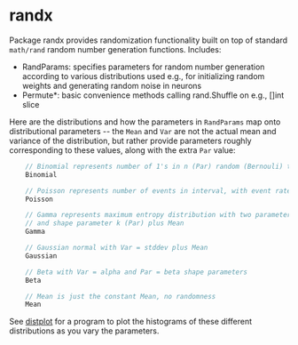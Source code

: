 # randx

Package randx provides randomization functionality built on top of standard `math/rand`
random number generation functions.  Includes:
*  RandParams: specifies parameters for random number generation according to various distributions used e.g., for initializing random weights and generating random noise in neurons
*  Permute*: basic convenience methods calling rand.Shuffle on e.g., []int slice

Here are the distributions and how the parameters in `RandParams` map onto distributional parameters -- the `Mean` and `Var` are not the actual mean and variance of the distribution, but rather provide parameters roughly corresponding to these values, along with the extra `Par` value:

```Go
	// Binomial represents number of 1's in n (Par) random (Bernouli) trials of probability p (Var)
	Binomial

	// Poisson represents number of events in interval, with event rate (lambda = Var) plus Mean
	Poisson

	// Gamma represents maximum entropy distribution with two parameters: scaling parameter (Var)
	// and shape parameter k (Par) plus Mean
	Gamma

	// Gaussian normal with Var = stddev plus Mean
	Gaussian

	// Beta with Var = alpha and Par = beta shape parameters
	Beta

	// Mean is just the constant Mean, no randomness
	Mean
```

See [distplot](distplot) for a program to plot the histograms of these different distributions as you vary the parameters.

